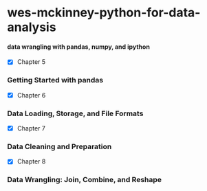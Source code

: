 # wes-mckinney-python-for-data-analysis     
#### data wrangling with pandas, numpy, and ipython  
- [X] Chapter 5
### Getting Started with pandas
- [X] Chapter 6
### Data Loading, Storage, and File Formats
- [X] Chapter 7
### Data Cleaning and Preparation
- [X] Chapter 8
### Data Wrangling: Join, Combine, and Reshape
  
